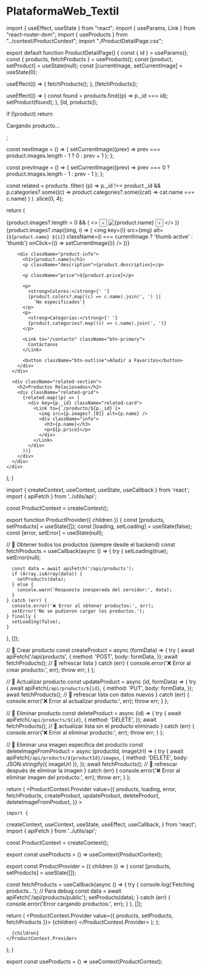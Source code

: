 # PlataformaWeb_Textil
import { useEffect, useState } from "react";
import { useParams, Link } from "react-router-dom";
import { useProducts } from "../context/ProductContext";
import "./ProductDetailPage.css";

export default function ProductDetailPage() {
  const { id } = useParams();
  const { products, fetchProducts } = useProducts();
  const [product, setProduct] = useState(null);
  const [currentImage, setCurrentImage] = useState(0);

  useEffect(() => {
    fetchProducts();
  }, [fetchProducts]);

  useEffect(() => {
    const found = products.find((p) => p._id === id);
    setProduct(found);
  }, [id, products]);

  if (!product) return <p className="loading">Cargando producto...</p>;

  const nextImage = () => {
    setCurrentImage((prev) =>
      prev === product.images.length - 1 ? 0 : prev + 1
    );
  };

  const prevImage = () => {
    setCurrentImage((prev) =>
      prev === 0 ? product.images.length - 1 : prev - 1
    );
  };

  const related = products
    .filter(
      (p) =>
        p._id !== product._id &&
        p.categories?.some((c) =>
          product.categories?.some((cat) => cat.name === c.name)
        )
    )
    .slice(0, 4);

  return (
    <div className="product-detail-container">
      <div className="product-main">
        <div className="product-carousel">
          {product.images?.length > 0 && (
            <>
              <button className="arrow left" onClick={prevImage}>
                ‹
              </button>
              <img
                src={product.images[currentImage]}
                alt={product.name}
                className="main-photo"
              />
              <button className="arrow right" onClick={nextImage}>
                ›
              </button>
            </>
          )}
          <div className="thumbs">
            {product.images?.map((img, i) => (
              <img
                key={i}
                src={img}
                alt={`${product.name} ${i}`}
                className={i === currentImage ? 'thumb active' : 'thumb'}
                onClick={() => setCurrentImage(i)}
              />
            ))}
          </div>
        </div>

        <div className="product-info">
          <h1>{product.name}</h1>
          <p className="description">{product.description}</p>

          <p className="price">${product.price}</p>

          <p>
            <strong>Colores:</strong>{' '}
            {product.colors?.map((c) => c.name).join(', ') ||
              'No especificados'}
          </p>
          <p>
            <strong>Categorías:</strong>{' '}
            {product.categories?.map((c) => c.name).join(', ')}
          </p>

          <Link to="/contacto" className="btn-primary">
            Contáctanos
          </Link>

          <button className="btn-outline">Añadir a Favoritos</button>
        </div>
      </div>

      <div className="related-section">
        <h2>Productos Relacionados</h2>
        <div className="related-grid">
          {related.map((p) => (
            <div key={p._id} className="related-card">
              <Link to={`/producto/${p._id}`}>
                <img src={p.images?.[0]} alt={p.name} />
                <div className="info">
                  <h3>{p.name}</h3>
                  <p>${p.price}</p>
                </div>
              </Link>
            </div>
          ))}
        </div>
      </div>
    </div>
  );
}



import { createContext, useContext, useState, useCallback } from 'react';
import { apiFetch } from '../utils/api';

const ProductContext = createContext();

export function ProductProvider({ children }) {
  const [products, setProducts] = useState([]);
  const [loading, setLoading] = useState(false);
  const [error, setError] = useState(null);

  // 🔹 Obtener todos los productos (siempre desde el backend)
  const fetchProducts = useCallback(async () => {
    try {
      setLoading(true);
      setError(null);

      const data = await apiFetch('/api/products');
      if (Array.isArray(data)) {
        setProducts(data);
      } else {
        console.warn('Respuesta inesperada del servidor:', data);
      }
    } catch (err) {
      console.error('❌ Error al obtener productos:', err);
      setError('No se pudieron cargar los productos.');
    } finally {
      setLoading(false);
    }
  }, []);

  // 🔹 Crear producto
  const createProduct = async (formData) => {
    try {
      await apiFetch('/api/products', {
        method: 'POST',
        body: formData,
      });
      await fetchProducts(); // 🔁 refrescar lista
    } catch (err) {
      console.error('❌ Error al crear producto:', err);
      throw err;
    }
  };

  // 🔹 Actualizar producto
  const updateProduct = async (id, formData) => {
    try {
      await apiFetch(`/api/products/${id}`, {
        method: 'PUT',
        body: formData,
      });
      await fetchProducts(); // 🔁 refrescar lista con datos nuevos
    } catch (err) {
      console.error('❌ Error al actualizar producto:', err);
      throw err;
    }
  };

  // 🔹 Eliminar producto
  const deleteProduct = async (id) => {
    try {
      await apiFetch(`/api/products/${id}`, {
        method: 'DELETE',
      });
      await fetchProducts(); // 🔁 actualizar lista sin el producto eliminado
    } catch (err) {
      console.error('❌ Error al eliminar producto:', err);
      throw err;
    }
  };

  // 🔹 Eliminar una imagen específica del producto
  const deleteImageFromProduct = async (productId, imageUrl) => {
    try {
      await apiFetch(`/api/products/${productId}/images`, {
        method: 'DELETE',
        body: JSON.stringify({ imageUrl }),
      });
      await fetchProducts(); // 🔁 refrescar después de eliminar la imagen
    } catch (err) {
      console.error('❌ Error al eliminar imagen del producto:', err);
      throw err;
    }
  };

  return (
    <ProductContext.Provider
      value={{
        products,
        loading,
        error,
        fetchProducts,
        createProduct,
        updateProduct,
        deleteProduct,
        deleteImageFromProduct,
      }}
    >



    import {
  createContext,
  useContext,
  useState,
  useEffect,
  useCallback,
} from 'react';
import { apiFetch } from '../utils/api';

const ProductContext = createContext();

export const useProducts = () => useContext(ProductContext);

export const ProductProvider = ({ children }) => {
  const [products, setProducts] = useState([]);

  const fetchProducts = useCallback(async () => {
    try {
      console.log('Fetching products...'); // Para debug
      const data = await apiFetch('/api/products/public');
      setProducts(data);
    } catch (err) {
      console.error('Error cargando productos:', err);
    }
  }, []);

  return (
    <ProductContext.Provider value={{ products, setProducts, fetchProducts }}>
      {children}
    </ProductContext.Provider>
  );
};

      {children}
    </ProductContext.Provider>
  );
}

export const useProducts = () => useContext(ProductContext);

